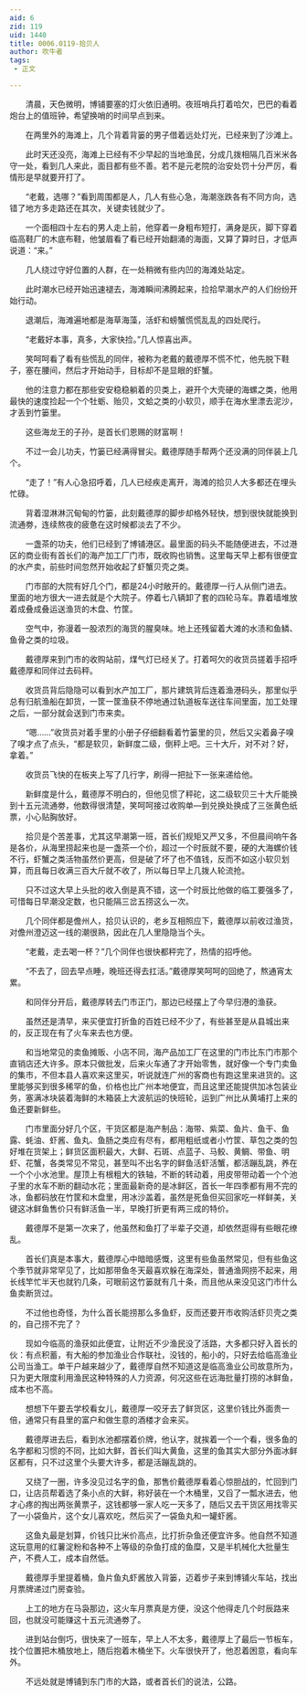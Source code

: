 ```yaml
---
aid: 6
zid: 119
uid: 1440
title: 0006.0119-拾贝人
author: 吹牛者
tags: 
 - 正文

---
```




　　清晨，天色微明，博铺要塞的灯火依旧通明。夜班哨兵打着哈欠，巴巴的看着炮台上的值班钟，希望换哨的时间早点到来。

　　在两里外的海滩上，几个背着背篓的男子借着远处灯光，已经来到了沙滩上。

　　此时天还没亮，海滩上已经有不少早起的当地渔民，分成几拨相隔几百米米各守一处，看到几人来此，面目都有些不善。若不是元老院的治安处罚十分严厉，看情形是早就要开打了。

　　“老戴，选哪？”看到周围都是人，几人有些心急，海潮涨跌各有不同方向，选错了地方多走路还在其次，关键卖钱就少了。

　　一个面相四十左右的男人走上前，他穿着一身粗布短打，满身是灰，脚下穿着临高鞋厂的木底布鞋，他皱眉看了看已经开始翻涌的海面，又算了算时日，才低声说道：“来。”

　　几人绕过守好位置的人群，在一处稍微有些内凹的海滩处站定。

　　此时潮水已经开始迅速褪去，海滩瞬间沸腾起来，捡拾早潮水产的人们纷纷开始行动。

　　退潮后，海滩遍地都是海草海藻，活虾和螃蟹慌慌乱乱的四处爬行。

　　“老戴好本事，真多，大家快捡。”几人惊喜出声。

　　笑呵呵看了看有些慌乱的同伴，被称为老戴的戴德厚不慌不忙，他先脱下鞋子，塞在腰间，然后才开始动手，目标却不是显眼的虾蟹。

　　他的注意力都在那些安安稳稳躺着的贝类上，避开个大壳硬的海螺之类，他用最快的速度捡起一个个牡蛎、贻贝，文蛤之类的小软贝，顺手在海水里漂去泥沙，才丢到竹篓里。

　　这些海龙王的子孙，是首长们恩赐的财富啊！

　　不过一会儿功夫，竹篓已经满得冒尖。戴德厚随手帮两个还没满的同伴装上几个。

　　“走了！”有人心急招呼着，几人已经疾走离开，海滩的拾贝人大多都还在埋头忙碌。

　　背着湿淋淋沉甸甸的竹篓，此刻戴德厚的脚步却格外轻快，想到很快就能换到流通劵，连续熬夜的疲惫在这时候都淡去了不少。

　　一盏茶的功夫，他们已经到了博铺港区。最里面的码头不能随便进去，不过港区的商业街有首长们的海产加工厂门市，既收购也销售。这里每天早上都有很便宜的水产卖，前些时间忽然开始收起了虾蟹贝壳之类。

　　门市部的大院有好几个门，都是24小时敞开的。戴德厚一行人从侧门进去。里面的地方很大一进去就是个大院子。停着七八辆卸了套的四轮马车。靠着墙堆放着成叠成叠运送渔货的木盘、竹筐。

　　空气中，弥漫着一股浓烈的海货的腥臭味。地上还残留着大滩的水渍和鱼鳞、鱼骨之类的垃圾。

　　戴德厚来到门市的收购站前，煤气灯已经关了。打着呵欠的收货员搓着手招呼戴德厚和同伴过去码秤。

　　收货员背后隐隐可以看到水产加工厂，那片建筑背后连着渔港码头，那里似乎总有归航渔船在卸货，一筐一筐渔获不停地通过轨道板车送往车间里面，加工处理之后，一部分就会送到门市来卖。

　　“嗯……”收货员对着手里的小册子仔细翻看着竹篓里的贝，然后又尖着鼻子嗅了嗅才点了点头，“都是软贝，新鲜度二级，倒秤上吧。三十大斤，对不对？好，拿着。”

　　收货员飞快的在板夹上写了几行字，刷得一把扯下一张来递给他。

　　新鲜度是什么，戴德厚不明白的，但他见惯了秤砣，这二级软贝三十大斤能换到十五元流通劵，他数得很清楚，笑呵呵接过收购单—到兑换处换成了三张黄色纸票，小心贴胸放好。

　　拾贝是个苦差事，尤其这早潮第一班，首长们规矩又严又多，不但晨间响午各是各价，从海里捞起来也是一盏茶一个价，超过一个时辰就不要，硬的大海螺价钱不行，虾蟹之类活物虽然价更高，但是破了坏了也不值钱，反而不如这小软贝划算，而且每日收满三百大斤就不收了，所以每日早上几拨人轮流抢。

　　只不过这大早上头批的收入倒是真不错，这一个时辰比他做的临工要强多了，可惜每日早潮没定数，也只能隔三岔五捞这么一次。

　　几个同伴都是儋州人，拾贝认识的，老乡互相照应下，戴德厚以前收过渔货，对儋州澄迈这一线的潮很熟，因此在几人里隐隐当个头。

　　“老戴，走去喝一杯？”几个同伴也很快都秤完了，热情的招呼他。

　　“不去了，回去早点睡，晚班还得去扛活。”戴德厚笑呵呵的回绝了，熬通宵太累。

　　和同伴分开后，戴德厚转去门市正门，那边已经摆上了今早归港的渔获。

　　虽然还是清早，来买便宜打折鱼的百姓已经不少了，有些甚至是从县城出来的，反正现在有了火车来去也方便。

　　和当地常见的卖鱼摊贩、小店不同，海产品加工厂在这里的门市比东门市那个直销店还大许多。原本只做批发，后来火车通了才开始零售，就好像一个专门卖鱼的集市，不但本县人喜欢来这里买，听说就连广州的客商也有跑这里来进货的。这里能够买到很多稀罕的鱼，价格也比广州本地便宜，而且这里还能提供加冰包装业务，塞满冰块装着海鲜的木箱装上大波航运的快班轮，运到广州比从黄埔打上来的鱼还要新鲜些。

　　门市里面分好几个区，干货区都是海产制品：海带、紫菜、鱼片、鱼干、鱼露、蚝油、虾酱、鱼丸、鱼肠之类应有尽有，都用粗纸或者小竹筐、草包之类的包好堆在货架上；鲜货区面积最大，大鲜、石斑、点蓝子、马鲛、黄鲷、带鱼、明虾、花蟹，各类常见不常见，甚至叫不出名字的鲜鱼活虾活蟹，都活蹦乱跳，养在一个个小水池里。屋顶上有根粗大的铁轴，不断的转动着，用皮带带动着一个个池子里的水车不断的翻动水花；里面最新奇的是冰鲜区，首长一年四季都有用不完的冰，鱼都码放在竹筐和木盘里，用冰沙盖着，虽然是死鱼但买回家吃一样鲜美，关键这冰鲜鱼售价只有鲜活鱼一半，早晚打折更有两三成的特价。

　　戴德厚不是第一次来了，他虽然和鱼打了半辈子交道，却依然逛得有些眼花缭乱。

　　首长们真是本事大，戴德厚心中暗暗感慨，这里有些鱼虽然常见，但有些鱼这个季节就非常罕见了，比如那带鱼冬天最喜欢躲在海深处，普通渔网捞不起来，用长线竿忙半天也就钓几条，可眼前这竹篓就有几十条，而且他从来没见这门市什么鱼卖断货过。

　　不过他也奇怪，为什么首长能捞那么多鱼虾，反而还要开市收购活虾贝壳之类的，自己捞不完了？

　　现如今临高的渔获如此便宜，让附近不少渔民没了活路，大多都只好入首长的伙：有点积蓄，有大船的参加渔业合作联社，没钱的，船小的，只好去给临高渔业公司当渔工。单干户越来越少了，戴德厚自然不知道这是临高渔业公司故意所为，只为更大限度利用渔民这种特殊的人力资源，何况这些在远海批量打捞的冰鲜鱼，成本也不高。

　　想想下午要去学校看女儿，戴德厚一咬牙去了鲜货区，这里价钱比外面贵一倍，通常只有县里的富户和做生意的酒楼才会来买。

　　戴德厚进去后，看到水池都摆着价牌，他认字，就挨着一个一个看，很多鱼的名字都和习惯的不同，比如大鲜，首长们叫大黄鱼，这里的鱼其实大部分外面冰鲜区都有，只不过这里个头要大许多，都是活蹦乱跳的。

　　又绕了一圈，许多没见过名字的鱼，那售价戴德厚看着心惊胆战的，忙回到门口，让店员帮着选了条小点的大鲜，称好装在一个木桶里，又舀了一瓢水进去，他才心疼的掏出两张黄票子，这钱都够一家人吃一天多了，随后又去干货区用找零买了一小袋鱼片，这个女儿喜欢吃，然后买了一袋鱼丸和一罐虾酱。

　　这鱼丸最是划算，价钱只比米价高点，比打折杂鱼还便宜许多。他自然不知道这玩意用的红薯淀粉和各种不上等级的杂鱼打成的鱼糜，又是半机械化大批量生产，不费人工，成本自然低。

　　戴德厚手里提着桶，鱼片鱼丸虾酱放入背篓，迈着步子来到博铺火车站，找出月票牌递过门房查验。

　　上工的地方在马袅那边，这火车月票真是方便，没这个他得走几个时辰路来回，也就没可能赚这十五元流通劵了。

　　进到站台倒巧，很快来了一班车，早上人不太多，戴德厚上了最后一节板车，找个位置把木桶放地上，随后抱着木桶坐下。火车很快开了，他忍着困意，看向车外。

　　不远处就是博铺到东门市的大路，或者首长们的说法，公路。


